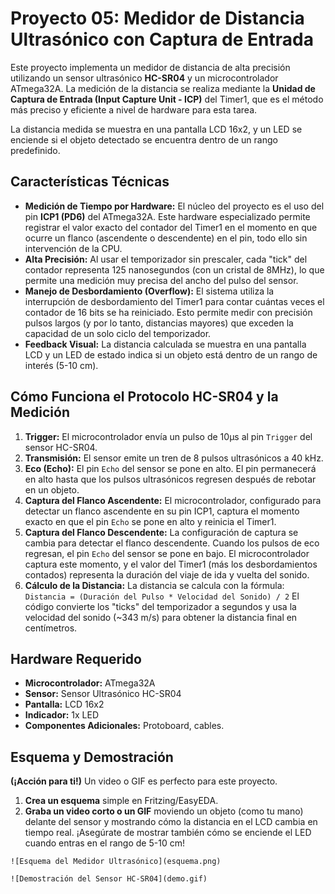 # Proyecto 05: Medidor de Distancia Ultrasónico con Captura de Entrada

Este proyecto implementa un medidor de distancia de alta precisión utilizando un sensor ultrasónico **HC-SR04** y un microcontrolador ATmega32A. La medición de la distancia se realiza mediante la **Unidad de Captura de Entrada (Input Capture Unit - ICP)** del Timer1, que es el método más preciso y eficiente a nivel de hardware para esta tarea.

La distancia medida se muestra en una pantalla LCD 16x2, y un LED se enciende si el objeto detectado se encuentra dentro de un rango predefinido.

## Características Técnicas
*   **Medición de Tiempo por Hardware:** El núcleo del proyecto es el uso del pin **ICP1 (PD6)** del ATmega32A. Este hardware especializado permite registrar el valor exacto del contador del Timer1 en el momento en que ocurre un flanco (ascendente o descendente) en el pin, todo ello sin intervención de la CPU.
*   **Alta Precisión:** Al usar el temporizador sin prescaler, cada "tick" del contador representa 125 nanosegundos (con un cristal de 8MHz), lo que permite una medición muy precisa del ancho del pulso del sensor.
*   **Manejo de Desbordamiento (Overflow):** El sistema utiliza la interrupción de desbordamiento del Timer1 para contar cuántas veces el contador de 16 bits se ha reiniciado. Esto permite medir con precisión pulsos largos (y por lo tanto, distancias mayores) que exceden la capacidad de un solo ciclo del temporizador.
*   **Feedback Visual:** La distancia calculada se muestra en una pantalla LCD y un LED de estado indica si un objeto está dentro de un rango de interés (5-10 cm).

## Cómo Funciona el Protocolo HC-SR04 y la Medición
1.  **Trigger:** El microcontrolador envía un pulso de 10µs al pin `Trigger` del sensor HC-SR04.
2.  **Transmisión:** El sensor emite un tren de 8 pulsos ultrasónicos a 40 kHz.
3.  **Eco (Echo):** El pin `Echo` del sensor se pone en alto. El pin permanecerá en alto hasta que los pulsos ultrasónicos regresen después de rebotar en un objeto.
4.  **Captura del Flanco Ascendente:** El microcontrolador, configurado para detectar un flanco ascendente en su pin ICP1, captura el momento exacto en que el pin `Echo` se pone en alto y reinicia el Timer1.
5.  **Captura del Flanco Descendente:** La configuración de captura se cambia para detectar el flanco descendente. Cuando los pulsos de eco regresan, el pin `Echo` del sensor se pone en bajo. El microcontrolador captura este momento, y el valor del Timer1 (más los desbordamientos contados) representa la duración del viaje de ida y vuelta del sonido.
6.  **Cálculo de la Distancia:** La distancia se calcula con la fórmula:
    `Distancia = (Duración del Pulso * Velocidad del Sonido) / 2`
    El código convierte los "ticks" del temporizador a segundos y usa la velocidad del sonido (~343 m/s) para obtener la distancia final en centímetros.

## Hardware Requerido
*   **Microcontrolador:** ATmega32A
*   **Sensor:** Sensor Ultrasónico HC-SR04
*   **Pantalla:** LCD 16x2
*   **Indicador:** 1x LED
*   **Componentes Adicionales:** Protoboard, cables.

## Esquema y Demostración

**(¡Acción para ti!)** Un video o GIF es perfecto para este proyecto.
1.  **Crea un esquema** simple en Fritzing/EasyEDA.
2.  **Graba un video corto o un GIF** moviendo un objeto (como tu mano) delante del sensor y mostrando cómo la distancia en el LCD cambia en tiempo real. ¡Asegúrate de mostrar también cómo se enciende el LED cuando entras en el rango de 5-10 cm!

`![Esquema del Medidor Ultrasónico](esquema.png)`

`![Demostración del Sensor HC-SR04](demo.gif)`